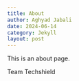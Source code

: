 ```yaml
---
title: About
author: Aghyad Jabali
date: 2024-06-14
category: Jekyll
layout: post
---
```


This is an about page.

Team Techshield 
